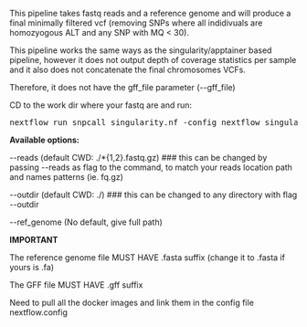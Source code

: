 This pipeline takes fastq reads and a reference genome and will produce a final minimally filtered vcf (removing SNPs where all indidivuals are homozyogous ALT and any SNP with MQ < 30).

This pipeline works the same ways as the singularity/apptainer based pipeline, however it does not output depth of coverage statistics per sample and it also does not concatenate the final chromosomes VCFs. 

Therefore, it does not have the gff_file parameter (--gff_file)    

CD to the work dir where your fastq are and run:  

<pre>nextflow run snpcall_singularity.nf -config nextflow_singularity.config --ref_genome /path/to/reference_genome.fasta</pre>


<b>Available options:</b>

--reads (default CWD: ./*{1,2}.fastq.gz) ### this can be changed by passing --reads as flag to the command, to match your reads location path and names patterns (ie. fq.gz)

--outdir (default CWD: ./) ### this can be changed to any directory with flag --outdir

--ref_genome (No default, give full path)


<b>IMPORTANT</b>

The reference genome file MUST HAVE .fasta suffix (change it to .fasta if yours is .fa)

The GFF file MUST HAVE .gff suffix

Need to pull all the docker images and link them in the config file nextflow.config

